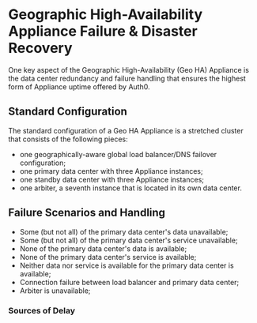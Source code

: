 # Geographic High-Availability Appliance Failure & Disaster Recovery

One key aspect of the Geographic High-Availability (Geo HA) Appliance is the data center redundancy and failure handling that ensures the highest form of Appliance uptime offered by Auth0.

## Standard Configuration

The standard configuration of a Geo HA Appliance is a stretched cluster that consists of the following pieces:

* one geographically-aware global load balancer/DNS failover configuration;
* one primary data center with three Appliance instances;
* one standby data center with three Appliance instances;
* one arbiter, a seventh instance that is located in its own data center.

## Failure Scenarios and Handling

* Some (but not all) of the primary data center's data unavailable;
* Some (but not all) of the primary data center's service unavailable;
* None of the primary data center's data is available;
* None of the primary data center's service is available;
* Neither data nor service is available for the primary data center is available;
* Connection failure between load balancer and primary data center;
* Arbiter is unavailable;

### Sources of Delay
